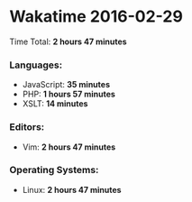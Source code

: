 # Wakatime 2016-02-29

Time Total: **2 hours 47 minutes**

### Languages:
- JavaScript: **35 minutes** 
- PHP: **1 hours 57 minutes** 
- XSLT: **14 minutes** 

### Editors:
- Vim: **2 hours 47 minutes** 

### Operating Systems:
- Linux: **2 hours 47 minutes** 

